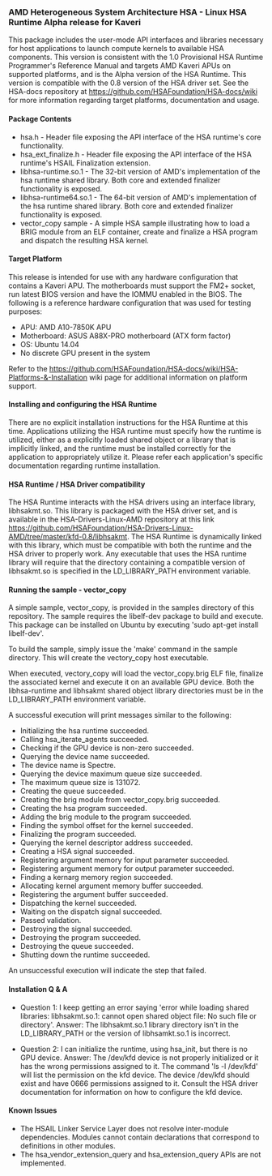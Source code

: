 ### AMD Heterogeneous System Architecture HSA - Linux HSA Runtime Alpha release for Kaveri

This package includes the user-mode API interfaces and libraries necessary for host applications to launch compute kernels to available HSA components. This version is consistent with the 1.0 Provisional HSA Runtime Programmer's Reference Manual and targets AMD Kaveri APUs on supported platforms, and is the Alpha version of the HSA Runtime. This version is compatible with the 0.8 version of the HSA driver set. See the HSA-docs repository at https://github.com/HSAFoundation/HSA-docs/wiki for more information regarding target platforms, documentation and usage.

#### Package Contents

* hsa.h - Header file exposing the API interface of the HSA runtime's core functionality.
* hsa_ext_finalize.h - Header file exposing the API interface of the HSA runtime's HSAIL Finalization extension.
* libhsa-runtime.so.1 - The 32-bit version of AMD's implementation of the hsa runtime shared library. Both core and extended finalizer functionality is exposed.
* libhsa-runtime64.so.1 - The 64-bit version of AMD's implementation of the hsa runtime shared library. Both core and extended finalizer functionality is exposed.
* vector_copy sample - A simple HSA sample illustrating how to load a BRIG module from an ELF container, create and finalize a HSA program and dispatch the resulting HSA kernel.

#### Target Platform

This release is intended for use with any hardware configuration that contains a Kaveri APU. The motherboards must support the FM2+ socket, run latest BIOS version and have the IOMMU enabled in the BIOS. The following is a reference hardware configuration that was used for testing purposes:

* APU: AMD A10-7850K APU
* Motherboard: ASUS A88X-PRO motherboard (ATX form factor)
* OS: Ubuntu 14.04
* No discrete GPU present in the system

Refer to the https://github.com/HSAFoundation/HSA-docs/wiki/HSA-Platforms-&-Installation wiki page for additional information on platform support.

#### Installing and configuring the HSA Runtime

There are no explicit installation instructions for the HSA Runtime at this time. Applications utilizing the HSA runtime must specify how the runtime is utilized, either as a explicitly loaded shared object or a library that is implicitly linked, and the runtime must be installed correctly for the application to appropriately utilize it. Please refer each application's specific documentation regarding runtime installation.

#### HSA Runtime / HSA Driver compatibility

The HSA Runtime interacts with the HSA drivers using an interface library, libhsakmt.so. This library is packaged with the HSA driver set, and is available in the HSA-Drivers-Linux-AMD repository at this link
 https://github.com/HSAFoundation/HSA-Drivers-Linux-AMD/tree/master/kfd-0.8/libhsakmt. The HSA Runtime is dynamically linked with this library, which must be compatible with both the runtime and the HSA driver to properly work. Any executable that uses the HSA runtime library will require that the directory containing a compatible version of libhsakmt.so is specified in the LD_LIBRARY_PATH environment variable.

#### Running the sample - vector_copy ####

A simple sample, vector_copy, is provided in the samples directory of this repository. The sample requires the libelf-dev package to build and execute. This package can be installed on Ubuntu by executing 'sudo apt-get install libelf-dev'.

To build the sample, simply issue the 'make' command in the sample directory. This will create the vectory_copy host executable. 

When executed, vectory_copy will load the vector_copy.brig ELF file, finalize the associated kernel and execute it on an available GPU device. Both the libhsa-runtime and libhsakmt shared object library directories must be in the LD_LIBRARY_PATH environment variable.

A successful execution will print messages similar to the following:

* Initializing the hsa runtime succeeded.
* Calling hsa_iterate_agents succeeded.
* Checking if the GPU device is non-zero succeeded.
* Querying the device name succeeded.
* The device name is Spectre.
* Querying the device maximum queue size succeeded.
* The maximum queue size is 131072.
* Creating the queue succeeded.
* Creating the brig module from vector_copy.brig succeeded.
* Creating the hsa program succeeded.
* Adding the brig module to the program succeeded.
* Finding the symbol offset for the kernel succeeded.
* Finalizing the program succeeded.
* Querying the kernel descriptor address succeeded.
* Creating a HSA signal succeeded.
* Registering argument memory for input parameter succeeded.
* Registering argument memory for output parameter succeeded.
* Finding a kernarg memory region succeeded.
* Allocating kernel argument memory buffer succeeded.
* Registering the argument buffer succeeded.
* Dispatching the kernel succeeded.
* Waiting on the dispatch signal succeeded.
* Passed validation.
* Destroying the signal succeeded.
* Destroying the program succeeded.
* Destroying the queue succeeded.
* Shutting down the runtime succeeded.

An unsuccessful execution will indicate the step that failed.

#### Installation Q & A
* Question 1: I keep getting an error saying 'error while loading shared libraries: libhsakmt.so.1: cannot open shared object file: No such file or directory'. Answer: The libhsakmt.so.1 library directory isn't in the LD_LIBRARY_PATH or the version of libhsamkt.so.1 is incorrect.

* Question 2: I can initialize the runtime, using hsa_init, but there is no GPU device. Answer: The /dev/kfd device is not properly initialized or it has the wrong permissions assigned to it. The command 'ls -l /dev/kfd' will list the permission on the kfd device. The device /dev/kfd should exist and have 0666 permissions assigned to it. Consult the HSA driver documentation for information on how to configure the kfd device.

#### Known Issues

* The HSAIL Linker Service Layer does not resolve inter-module dependencies. Modules cannot contain declarations that correspond to definitions in other modules.
* The hsa_vendor_extension_query and hsa_extension_query APIs are not implemented.
